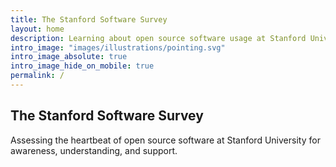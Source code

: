 ```yaml
---
title: The Stanford Software Survey
layout: home
description: Learning about open source software usage at Stanford University
intro_image: "images/illustrations/pointing.svg"
intro_image_absolute: true
intro_image_hide_on_mobile: true
permalink: /
---
```


## The Stanford Software Survey

Assessing the heartbeat of open source software at Stanford University for
awareness, understanding,  and support.
